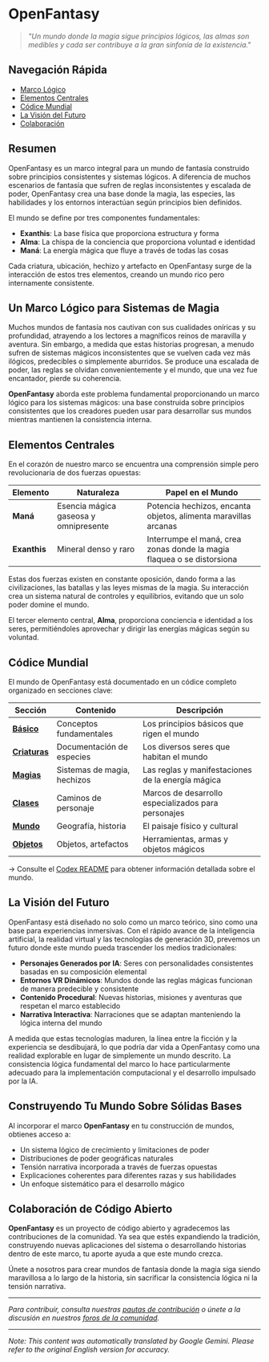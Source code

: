 # **OpenFantasy**

> *"Un mundo donde la magia sigue principios lógicos, las almas son medibles y cada ser contribuye a la gran sinfonía de la existencia."*

## Navegación Rápida

- [Marco Lógico](#un-marco-lógico-para-sistemas-de-magia)
- [Elementos Centrales](#elementos-centrales)
- [Códice Mundial](#códice-mundial)
- [La Visión del Futuro](#la-visión-del-futuro)
- [Colaboración](#colaboración-de-código-abierto)

## Resumen

OpenFantasy es un marco integral para un mundo de fantasía construido sobre principios consistentes y sistemas lógicos. A diferencia de muchos escenarios de fantasía que sufren de reglas inconsistentes y escalada de poder, OpenFantasy crea una base donde la magia, las especies, las habilidades y los entornos interactúan según principios bien definidos.

El mundo se define por tres componentes fundamentales:
- **Exanthis**: La base física que proporciona estructura y forma
- **Alma**: La chispa de la conciencia que proporciona voluntad e identidad
- **Maná**: La energía mágica que fluye a través de todas las cosas

Cada criatura, ubicación, hechizo y artefacto en OpenFantasy surge de la interacción de estos tres elementos, creando un mundo rico pero internamente consistente.

## Un Marco Lógico para Sistemas de Magia

Muchos mundos de fantasía nos cautivan con sus cualidades oníricas y su profundidad, atrayendo a los lectores a magníficos reinos de maravilla y aventura. Sin embargo, a medida que estas historias progresan, a menudo sufren de sistemas mágicos inconsistentes que se vuelven cada vez más ilógicos, predecibles o simplemente aburridos. Se produce una escalada de poder, las reglas se olvidan convenientemente y el mundo, que una vez fue encantador, pierde su coherencia.

**OpenFantasy** aborda este problema fundamental proporcionando un marco lógico para los sistemas mágicos: una base construida sobre principios consistentes que los creadores pueden usar para desarrollar sus mundos mientras mantienen la consistencia interna.

## Elementos Centrales

En el corazón de nuestro marco se encuentra una comprensión simple pero revolucionaria de dos fuerzas opuestas:

| Elemento | Naturaleza | Papel en el Mundo |
|---------|--------|-------------------|
| **Maná** | Esencia mágica gaseosa y omnipresente | Potencia hechizos, encanta objetos, alimenta maravillas arcanas |
| **Exanthis** | Mineral denso y raro | Interrumpe el maná, crea zonas donde la magia flaquea o se distorsiona |

Estas dos fuerzas existen en constante oposición, dando forma a las civilizaciones, las batallas y las leyes mismas de la magia. Su interacción crea un sistema natural de controles y equilibrios, evitando que un solo poder domine el mundo.

El tercer elemento central, **Alma**, proporciona conciencia e identidad a los seres, permitiéndoles aprovechar y dirigir las energías mágicas según su voluntad.

## Códice Mundial

El mundo de OpenFantasy está documentado en un códice completo organizado en secciones clave:

| Sección | Contenido | Descripción |
|---------|---------|-------------|
| [**Básico**](/codex/Basic/) | Conceptos fundamentales | Los principios básicos que rigen el mundo |
| [**Criaturas**](/codex/Creatures/) | Documentación de especies | Los diversos seres que habitan el mundo |
| [**Magias**](/codex/Magics/) | Sistemas de magia, hechizos | Las reglas y manifestaciones de la energía mágica |
| [**Clases**](/codex/Classes/) | Caminos de personaje | Marcos de desarrollo especializados para personajes |
| [**Mundo**](/codex/World/) | Geografía, historia | El paisaje físico y cultural |
| [**Objetos**](/codex/Items/) | Objetos, artefactos | Herramientas, armas y objetos mágicos |

→ Consulte el [Codex README](/codex/README.md) para obtener información detallada sobre el mundo.

## La Visión del Futuro

OpenFantasy está diseñado no solo como un marco teórico, sino como una base para experiencias inmersivas. Con el rápido avance de la inteligencia artificial, la realidad virtual y las tecnologías de generación 3D, prevemos un futuro donde este mundo pueda trascender los medios tradicionales:

- **Personajes Generados por IA**: Seres con personalidades consistentes basadas en su composición elemental
- **Entornos VR Dinámicos**: Mundos donde las reglas mágicas funcionan de manera predecible y consistente
- **Contenido Procedural**: Nuevas historias, misiones y aventuras que respetan el marco establecido
- **Narrativa Interactiva**: Narraciones que se adaptan manteniendo la lógica interna del mundo

A medida que estas tecnologías maduren, la línea entre la ficción y la experiencia se desdibujará, lo que podría dar vida a OpenFantasy como una realidad explorable en lugar de simplemente un mundo descrito. La consistencia lógica fundamental del marco lo hace particularmente adecuado para la implementación computacional y el desarrollo impulsado por la IA.

## Construyendo Tu Mundo Sobre Sólidas Bases

Al incorporar el marco **OpenFantasy** en tu construcción de mundos, obtienes acceso a:

- Un sistema lógico de crecimiento y limitaciones de poder
- Distribuciones de poder geográficas naturales
- Tensión narrativa incorporada a través de fuerzas opuestas
- Explicaciones coherentes para diferentes razas y sus habilidades
- Un enfoque sistemático para el desarrollo mágico

## Colaboración de Código Abierto

**OpenFantasy** es un proyecto de código abierto y agradecemos las contribuciones de la comunidad. Ya sea que estés expandiendo la tradición, construyendo nuevas aplicaciones del sistema o desarrollando historias dentro de este marco, tu aporte ayuda a que este mundo crezca.

Únete a nosotros para crear mundos de fantasía donde la magia siga siendo maravillosa a lo largo de la historia, sin sacrificar la consistencia lógica ni la tensión narrativa.

---

*Para contribuir, consulta nuestras [pautas de contribución](CONTRIBUTING.md) o únete a la discusión en nuestros [foros de la comunidad](https://openfantasy.forum).*


---
_Note: This content was automatically translated by Google Gemini. Please refer to the original English version for accuracy._
